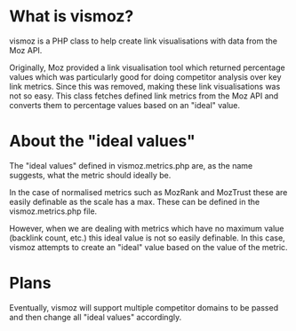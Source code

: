 What is vismoz?
======

vismoz is a PHP class to help create link visualisations with data from the Moz API.

Originally, Moz provided a link visualisation tool which returned percentage values which was particularly good for doing
competitor analysis over key link metrics. Since this was removed, making these link visualisations was not so easy. This 
class fetches defined link metrics from the Moz API and converts them to percentage values based on an "ideal" value.

About the "ideal values"
======

The "ideal values" defined in vismoz.metrics.php are, as the name suggests, what the metric should ideally be.

In the case of normalised metrics such as MozRank and MozTrust these are easily definable as the scale has a max. These can
be defined in the vismoz.metrics.php file.

However, when we are dealing with metrics which have no maximum value (backlink count, etc.) this ideal value is not so 
easily definable. In this case, vismoz attempts to create an "ideal" value based on the value of the metric.

Plans
======

Eventually, vismoz will support multiple competitor domains to be passed and then change all "ideal values" accordingly.
